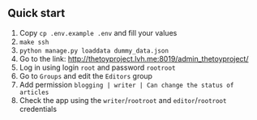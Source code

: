 ## Quick start

1. Copy `cp .env.example .env` and fill your values
1. `make ssh`
1. `python manage.py loaddata dummy_data.json`
1. Go to the link: http://thetoyproject.lvh.me:8019/admin_thetoyproject/
1. Log in using login `root` and password `rootroot`
1. Go to `Groups` and edit the `Editors` group
1. Add permission `blogging | writer | Can change the status of articles`
1. Check the app using the `writer`/`rootroot` and `editor`/`rootroot` credentials